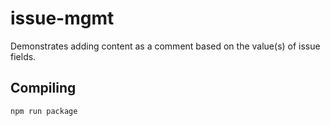 # issue-mgmt

Demonstrates adding content as a comment based on the value(s) of issue fields.

## Compiling

```
npm run package
```
